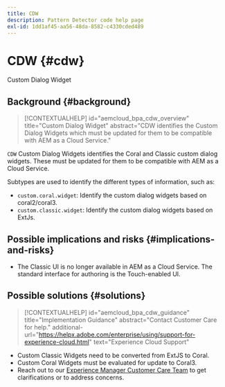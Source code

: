 ```yaml
---
title: CDW
description: Pattern Detector code help page
exl-id: 1dd1af45-aa56-48da-8582-c4330cded489
---
```

# CDW {#cdw}

Custom Dialog Widget

## Background {#background}

>[!CONTEXTUALHELP]
>id="aemcloud_bpa_cdw_overview"
>title="Custom Dialog Widget"
>abstract="CDW identifies the Custom Dialog Widgets which must be updated for them to be compatible with AEM as a Cloud Service."

`CDW`  Custom Dialog Widgets identifies the Coral and Classic custom dialog widgets. These must be updated for them to be compatible with AEM as a Cloud Service.

Subtypes are used to identify the different types of information, such as:

* `custom.coral.widget`: Identify the custom dialog widgets based on coral2/coral3.
* `custom.classic.widget`: Identify the custom dialog widgets based on ExtJs.

## Possible implications and risks {#implications-and-risks}

* The Classic UI is no longer available in AEM as a Cloud Service. The standard interface for authoring is the Touch-enabled UI.
 
## Possible solutions {#solutions}

>[!CONTEXTUALHELP]
>id="aemcloud_bpa_cdw_guidance"
>title="Implementation Guidance"
>abstract="Contact Customer Care for help."
>additional-url="https://helpx.adobe.com/enterprise/using/support-for-experience-cloud.html" text="Experience Cloud Support"

* Custom Classic Widgets need to be converted from ExtJS to Coral.
* Custom Coral Widgets must be evaluated for update to Coral3.
* Reach out to our [Experience Manager Customer Care Team](https://helpx.adobe.com/enterprise/using/support-for-experience-cloud.html) to get clarifications or to address concerns.
